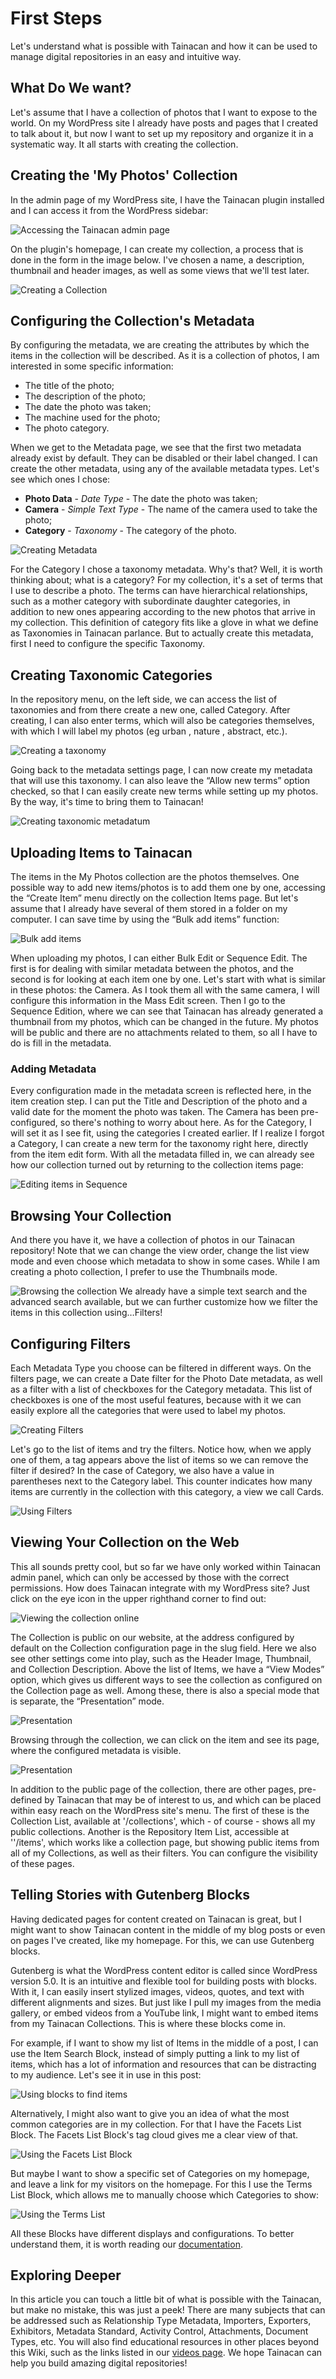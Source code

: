 # First Steps

Let's understand what is possible with Tainacan and how it can be used to manage digital repositories in an easy and intuitive way.

## What Do We want?

Let's assume that I have a collection of photos that I want to expose to the world. On my WordPress site I already have posts and pages that I created to talk about it, but now I want to set up my repository and organize it in a systematic way. It all starts with creating the collection.

## Creating the 'My Photos' Collection

In the admin page of my WordPress site, I have the Tainacan plugin installed and I can access it from the WordPress sidebar:

![Accessing the Tainacan admin page](/pt-br/_assets/gifs/getting-started-0.gif)

On the plugin's homepage, I can create my collection, a process that is done in the form in the image below. I've chosen a name, a description, thumbnail and header images, as well as some views that we'll test later.

![Creating a Collection](/pt-br/_assets/gifs/getting-started-1.gif)

## Configuring the Collection's Metadata

By configuring the metadata, we are creating the attributes by which the items in the collection will be described. As it is a collection of photos, I am interested in some specific information:

- The title of the photo;
- The description of the photo;
- The date the photo was taken;
- The machine used for the photo;
- The photo category.

When we get to the Metadata page, we see that the first two metadata already exist by default. They can be disabled or their label changed. I can create the other metadata, using any of the available metadata types. Let's see which ones I chose:

- **Photo Data** - _Date Type_ - The date the photo was taken;
- **Camera** - _Simple Text Type_ - The name of the camera used to take the photo;
- **Category** - _Taxonomy_ - The category of the photo.

![Creating Metadata](/pt-br/_assets/gifs/getting-started-2.gif)

For the Category I chose a taxonomy metadata. Why's that? Well, it is worth thinking about; what is a category? For my collection, it's a set of terms that I use to describe a photo. The terms can have hierarchical relationships, such as a mother category with subordinate daughter categories, in addition to new ones appearing according to the new photos that arrive in my collection. This definition of category fits like a glove in what we define as Taxonomies in Tainacan parlance. But to actually create this metadata, first I need to configure the specific Taxonomy.

## Creating Taxonomic Categories

In the repository menu, on the left side, we can access the list of taxonomies and from there create a new one, called Category. After creating, I can also enter terms, which will also be categories themselves, with which I will label my photos (eg urban , nature , abstract, etc.).

![Creating a taxonomy](/pt-br/_assets/gifs/getting-started-3.gif)

Going back to the metadata settings page, I can now create my metadata that will use this taxonomy. I can also leave the “Allow new terms” option checked, so that I can easily create new terms while setting up my photos. By the way, it's time to bring them to Tainacan!

![Creating taxonomic metadatum](/pt-br/_assets/gifs/getting-started-4.gif)

## Uploading Items to Tainacan

The items in the My Photos collection are the photos themselves. One possible way to add new items/photos is to add them one by one, accessing the “Create Item” menu directly on the collection Items page. But let's assume that I already have several of them stored in a folder on my computer. I can save time by using the “Bulk add items” function:

![Bulk add items](/pt-br/_assets/gifs/getting-started-5.gif)

When uploading my photos, I can either Bulk Edit or Sequence Edit. The first is for dealing with similar metadata between the photos, and the second is for looking at each item one by one. Let's start with what is similar in these photos: the Camera. As I took them all with the same camera, I will configure this information in the Mass Edit screen. Then I go to the Sequence Edition, where we can see that Tainacan has already generated a thumbnail from my photos, which can be changed in the future. My photos will be public and there are no attachments related to them, so all I have to do is fill in the metadata.

### Adding Metadata

Every configuration made in the metadata screen is reflected here, in the item creation step. I can put the Title and Description of the photo and a valid date for the moment the photo was taken. The Camera has been pre-configured, so there's nothing to worry about here. As for the Category, I will set it as I see fit, using the categories I created earlier. If I realize I forgot a Category, I can create a new term for the taxonomy right here, directly from the item edit form. With all the metadata filled in, we can already see how our collection turned out by returning to the collection items page:

![Editing items in Sequence](/pt-br/_assets/gifs/getting-started-6.gif)

## Browsing Your Collection

And there you have it, we have a collection of photos in our Tainacan repository! Note that we can change the view order, change the list view mode and even choose which metadata to show in some cases. While I am creating a photo collection, I prefer to use the Thumbnails mode.

![Browsing the collection](/pt-br/_assets/gifs/getting-started-7.gif)
We already have a simple text search and the advanced search available, but we can further customize how we filter the items in this collection using…Filters!

## Configuring Filters

Each Metadata Type you choose can be filtered in different ways. On the filters page, we can create a Date filter for the Photo Date metadata, as well as a filter with a list of checkboxes for the Category metadata. This list of checkboxes is one of the most useful features, because with it we can easily explore all the categories that were used to label my photos.

![Creating Filters](/pt-br/_assets/gifs/getting-started-8.gif)

Let's go to the list of items and try the filters. Notice how, when we apply one of them, a tag appears above the list of items so we can remove the filter if desired? In the case of Category, we also have a value in parentheses next to the Category label. This counter indicates how many items are currently in the collection with this category, a view we call Cards.

![Using Filters](/pt-br/_assets/gifs/getting-started-9.gif)

## Viewing Your Collection on the Web

This all sounds pretty cool, but so far we have only worked within Tainacan admin panel, which can only be accessed by those with the correct permissions. How does Tainacan integrate with my WordPress site? Just click on the eye icon in the upper righthand corner to find out:

![Viewing the collection online](/pt-br/_assets/gifs/getting-started-10.gif)

The Collection is public on our website, at the address configured by default on the Collection configuration page in the slug field. Here we also see other settings come into play, such as the Header Image, Thumbnail, and Collection Description. Above the list of Items, we have a “View Modes” option, which gives us different ways to see the collection as configured on the Collection page as well. Among these, there is also a special mode that is separate, the “Presentation” mode.

![Presentation](/pt-br/_assets/gifs/getting-started-11.gif)

Browsing through the collection, we can click on the item and see its page, where the configured metadata is visible.

![Presentation](/pt-br/_assets/gifs/getting-started-12.gif)

In addition to the public page of the collection, there are other pages, pre-defined by Tainacan that may be of interest to us, and which can be placed within easy reach on the WordPress site's menu. The first of these is the Collection List, available at '/collections', which - of course - shows all my public collections. Another is the Repository Item List, accessible at ''/items', which works like a collection page, but showing public items from all of my Collections, as well as their filters. You can configure the visibility of these pages.

## Telling Stories with Gutenberg Blocks

Having dedicated pages for content created on Tainacan is great, but I might want to show Tainacan content in the middle of my blog posts or even on pages I've created, like my homepage. For this, we can use Gutenberg blocks.

Gutenberg is what the WordPress content editor is called since WordPress version 5.0. It is an intuitive and flexible tool for building posts with blocks. With it, I can easily insert stylized images, videos, quotes, and text with different alignments and sizes. But just like I pull my images from the media gallery, or embed videos from a YouTube link, I might want to embed items from my Tainacan Collections. This is where these blocks come in.

For example, if I want to show my list of Items in the middle of a post, I can use the Item Search Block, instead of simply putting a link to my list of items, which has a lot of information and resources that can be distracting to my audience. Let's see it in use in this post:

![Using blocks to find items](/pt-br/_assets/gifs/getting-started-13.gif)

Alternatively, I might also want to give you an idea of ​​what the most common categories are in my collection. For that I have the Facets List Block. The Facets List Block's tag cloud gives me a clear view of that.

![Using the Facets List Block](/pt-br/_assets/gifs/getting-started-14.gif)

But maybe I want to show a specific set of Categories on my homepage, and leave a link for my visitors on the homepage. For this I use the Terms List Block, which allows me to manually choose which Categories to show:

![Using the Terms List](/pt-br/_assets/gifs/getting-started-15.gif)

All these Blocks have different displays and configurations. To better understand them, it is worth reading our [documentation](/#/gutenberg-blocks).

## Exploring Deeper

In this article you can touch a little bit of what is possible with the Tainacan, but make no mistake, this was just a peek! There are many subjects that can be addressed such as Relationship Type Metadata, Importers, Exporters, Exhibitors, Metadata Standard, Activity Control, Attachments, Document Types, etc. You will also find educational resources in other places beyond this Wiki, such as the links listed in our [videos page](/videos.md). We hope Tainacan can help you build amazing digital repositories!
